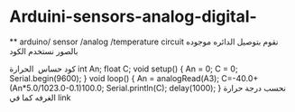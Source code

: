 # Arduini-sensors-analog-digital-
** arduino/ sensor  /analog /temperature 
circuit
نقوم  بتوصيل 
الدائره  موجوده  بالصور
نستخدم  الكود  
 

كود حساس  الحرارة
int An;
float C;
void setup()
{
An = 0;
C = 0;
Serial.begin(9600);
}
void loop()
{
An = analogRead(A3);
C=-40.0+(An*5.0/1023.0-0.1)100.0;
Serial.println(C);
delay(1000);
}
 نحسب   درجة حرارة  الغرفه   كما  في  link
